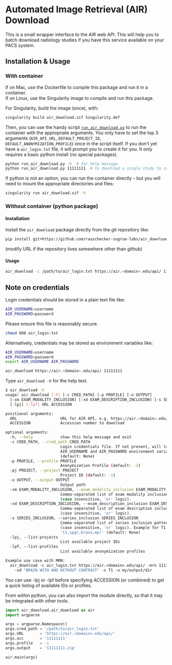 # Automated Image Retrieval (AIR) Download

This is a small wrapper interface to the AIR web API. This will help you to batch download radiology studies if you have this service available on your PACS system.

## Installation & Usage

### With container
If on Mac, use the Dockerfile to compile this package and run it in a container.  
If on Linux, use the Singularity image to compile and run this package.

For Singularity, build the image (once), with:
```bash
singularity build air_download.sif Singularity.def
```
Then, you can use the handy script [`run_air_download.py`](run_air_download.py) to run the container with the appropriate arguments. You only have to set the top 3 arguments (`AIR_API_URL`, `DEFAULT_PROJECT_ID`, `DEFAULT_ANONYMIZATION_PROFILE`) once in the script itself. If you don't yet have a `air_login.txt` file, it will prompt you to create it for you. It only requires a basic python install (no special packages).
```bash
python run_air_download.py -h  # for help message
python run_air_download.py 11111111  # to download a single study to current directory
```

If python is not an option, you can run the container directly – but you will need to mount the appropriate directories and files:
```bash
singularity run air_download.sif -h
```

### Without container (python package)
#### Installation
Install the `air_download` package directly from the git repository like:

```bash
pip install git+https://github.com/rauschecker-sugrue-labs/air_download
```

(modify URL if the repository lives somewhere other than github)

#### Usage
```bash
air_download -c /path/to/air_login.txt https://air.<domain>.edu/api/ 11111111
```

## Note on credentials
Login credentials should be stored in a plain text file like:

```bash
AIR_USERNAME=username
AIR_PASSWORD=password
```

Please ensure this file is reasonably secure.

```bash
chmod 600 air_login.txt
```

Alternatively, credentials may be stored as environment variables like:

```bash
AIR_USERNAME=username
AIR_PASSWORD=password
export AIR_USERNAME AIR_PASSWORD

air_download https://air.<domain>.edu/api/ 11111111
```

Type `air_download -h` for the help text.

```bash
$ air_download -h
usage: air_download [-h] [-c CRED_PATH] [-p PROFILE] [-o OUTPUT] 
  [-xm EXAM_MODALITY_INCLUSION] [-xd EXAM_DESCRIPTION_INCLUSION] [-s SERIES_INCLUSION]
  [-lpj] [-lpf] URL ACCESSION

positional arguments:
  URL                   URL for AIR API, e.g. https://air.<domain>.edu/api/
  ACCESSION             Accession number to download

optional arguments:
  -h, --help            show this help message and exit
  -c CRED_PATH, --cred_path CRED_PATH
                        Login credentials file. If not present, will look for
                        AIR_USERNAME and AIR_PASSWORD environment variables.
                        (default: None)
  -p PROFILE, --profile PROFILE
                        Anonymization Profile (default: -1)
  -pj PROJECT, --project PROJECT
                        Project ID (default: -1)
  -o OUTPUT, --output OUTPUT
                        Output path
  -xm EXAM_MODALITY_INCLUSION, --exam_modality_inclusion EXAM_MODALITY_INCLUSION
                        Comma-separated list of exam modality inclusion patterns 
                        (case insensitive, 'or' logic).
  -xd EXAM_DESCRIPTION_INCLUSION, --exam_description_inclusion EXAM_DESCRIPTION_INCLUSION
                        Comma-separated list of exam description inclusion patterns 
                        (case insensitive, 'or' logic).
  -s SERIES_INCLUSION, --series_inclusion SERIES_INCLUSION
                        Comma-separated list of series inclusion patterns 
                        (case insensitive, 'or' logic). Example for T1 type series: 
                        't1,spgr,bravo,mpr' (default: None)
  -lpj, --list-projects
                        List available project IDs
  -lpf, --list-profiles
                        List available anonymization profiles

Example use case with MRN:
  air_download -c air_login.txt https://air.<domain>.edu/api/ -mrn 11111111 -xm MR \
    -xd "BRAIN WITH AND WITHOUT CONTRAST" -s T1 -o my/output/dir
```

You can use -lpj or -lpf before specifying ACCESSION (or combined) to get a quick 
listing of available IDs or profiles.

From within python, you can also import the module directly, so that it may be 
integrated with other tools.

```python
import air_download.air_download as air
import argparse

args = argparse.Namespace()
args.cred_path = '/path/to/air_login.txt'
args.URL       = 'https://air.<domain>.edu/api/'
args.acc       = '11111111'
args.profile   = -1
args.output    = '11111111.zip'

air.main(args)
```

